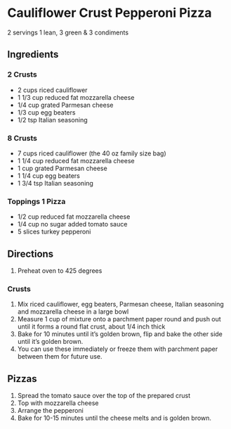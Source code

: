 # Cauliflower Crust Pepperoni Pizza

2 servings
1 lean, 3 green & 3 condiments 

## Ingredients 
### 2 Crusts
* 2 cups riced cauliflower 
* 1 1/3 cup reduced fat mozzarella cheese
* 1/4 cup grated Parmesan cheese
* 1/3 cup egg beaters
* 1/2 tsp Italian seasoning

### 8 Crusts
* 7 cups riced cauliflower (the 40 oz family size bag)
* 1 1/4 cup reduced fat mozzarella cheese
* 1 cup grated Parmesan cheese
* 1 1/4 cup egg beaters
* 1 3/4 tsp Italian seasoning

### Toppings 1 Pizza
* 1/2 cup reduced fat mozzarella cheese
* 1/4 cup no sugar added tomato sauce
* 5 slices turkey pepperoni 

## Directions 
1. Preheat oven to 425 degrees

### Crusts
1. Mix riced cauliflower, egg beaters, Parmesan cheese, Italian seasoning and mozzarella cheese in a large bowl
2. Measure 1 cup of mixture onto a parchment paper round and push out until it forms a round flat crust, about 1/4 inch thick
3. Bake for 10 minutes until it’s golden brown, flip and bake the other side until it’s golden brown. 
4. You can use these immediately or freeze them with parchment paper between them for future use. 

## Pizzas
1. Spread the tomato sauce over the top of the prepared crust
2. Top with mozzarella cheese
3. Arrange the pepperoni 
4. Bake for 10-15 minutes until the cheese melts and is golden brown. 

